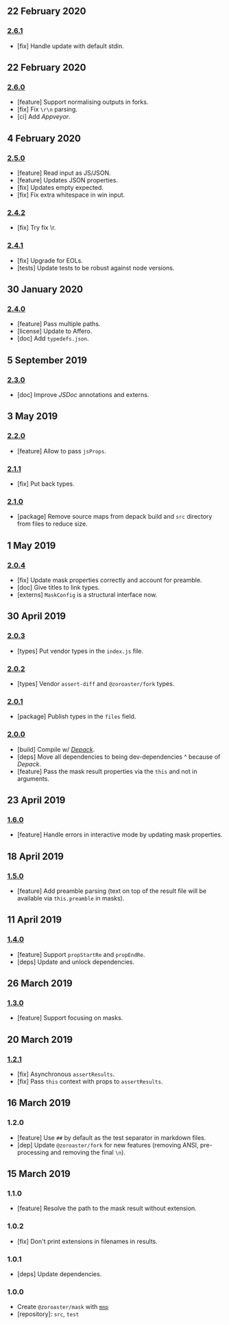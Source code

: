 ## 22 February 2020

### [2.6.1](https://github.com/contexttesting/mask/compare/v2.6.0...v2.6.1)

- [fix] Handle update with default stdin.

## 22 February 2020

### [2.6.0](https://github.com/contexttesting/mask/compare/v2.5.1...v2.6.0)

- [feature] Support normalising outputs in forks.
- [fix] Fix `\r\n` parsing.
- [ci] Add _Appveyor_.

## 4 February 2020

### [2.5.0](https://github.com/contexttesting/mask/compare/v2.4.2...v2.5.0)

- [feature] Read input as JS/JSON.
- [feature] Updates JSON properties.
- [fix] Updates empty expected.
- [fix] Fix extra whitespace in win input.

### [2.4.2](https://github.com/contexttesting/mask/compare/v2.4.1...v2.4.2)

- [fix] Try fix \r.

### [2.4.1](https://github.com/contexttesting/mask/compare/v2.4.0...v2.4.1)

- [fix] Upgrade for EOLs.
- [tests] Update tests to be robust against node versions.

## 30 January 2020

### [2.4.0](https://github.com/contexttesting/mask/compare/v2.3.0...v2.4.0)

- [feature] Pass multiple paths.
- [license] Update to Affero.
- [doc] Add `typedefs.json`.

## 5 September 2019

### [2.3.0](https://github.com/contexttesting/mask/compare/v2.2.0...v2.3.0)

- [doc] Improve _JSDoc_ annotations and externs.

## 3 May 2019

### [2.2.0](https://github.com/contexttesting/mask/compare/v2.1.1...v2.2.0)

- [feature] Allow to pass `jsProps`.

### [2.1.1](https://github.com/contexttesting/mask/compare/v2.1.0...v2.1.1)

- [fix] Put back types.

### [2.1.0](https://github.com/contexttesting/mask/compare/v2.0.4...v2.1.0)

- [package] Remove source maps from depack build and `src` directory from files to reduce size.

## 1 May 2019

### [2.0.4](https://github.com/contexttesting/mask/compare/v2.0.3...v2.0.4)

- [fix] Update mask properties correctly and account for preamble.
- [doc] Give titles to link types.
- [externs] `MaskConfig` is a structural interface now.

## 30 April 2019

### [2.0.3](https://github.com/contexttesting/mask/compare/v2.0.2...v2.0.3)

- [types] Put vendor types in the `index.js` file.

### [2.0.2](https://github.com/contexttesting/mask/compare/v2.0.1...v2.0.2)

- [types] Vendor `assert-diff` and `@zoroaster/fork` types.

### [2.0.1](https://github.com/contexttesting/mask/compare/v2.0.0...v2.0.1)

- [package] Publish types in the `files` field.

### [2.0.0](https://github.com/contexttesting/mask/compare/v1.6.0...v2.0.0)

- [build] Compile w/ [_Depack_](https://artdecocode.com/depack/).
- [deps] Move all dependencies to being dev-dependencies ^ because of _Depack_.
- [feature] Pass the mask result properties via the `this` and not in arguments.

## 23 April 2019

### [1.6.0](https://github.com/contexttesting/mask/compare/v1.5.0...v1.6.0)

- [feature] Handle errors in interactive mode by updating mask properties.

## 18 April 2019

### [1.5.0](https://github.com/contexttesting/mask/compare/v1.4.0...v1.5.0)

- [feature] Add preamble parsing (text on top of the result file will be available via `this.preamble` in masks).

## 11 April 2019

### [1.4.0](https://github.com/contexttesting/mask/compare/v1.3.0...v1.4.0)

- [feature] Support `propStartRe` and `propEndRe`.
- [deps] Update and unlock dependencies.

## 26 March 2019

### [1.3.0](https://github.com/contexttesting/mask/compare/v1.2.1...v1.3.0)

- [feature] Support focusing on masks.

## 20 March 2019

### [1.2.1](https://github.com/contexttesting/mask/compare/v1.2.0...v1.2.1)

- [fix] Asynchronous `assertResults`.
- [fix] Pass `this` context with props to `assertResults`.

## 16 March 2019

### 1.2.0

- [feature] Use `##` by default as the test separator in markdown files.
- [dep] Update `@zoroaster/fork` for new features (removing ANSI, pre-processing and removing the final `\n`).

## 15 March 2019

### 1.1.0

- [feature] Resolve the path to the mask result without extension.

### 1.0.2

- [fix] Don't print extensions in filenames in results.

### 1.0.1

- [deps] Update dependencies.

### 1.0.0

- Create `@zoroaster/mask` with [`mnp`](https://mnpjs.org)
- [repository]: `src`, `test`
